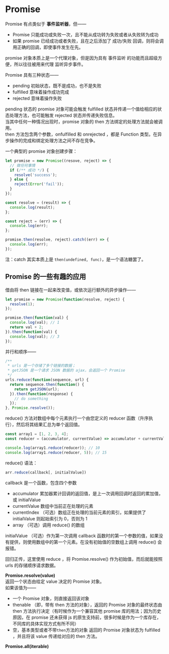 # Promise

Promise 有点类似于 **事件监听器**，但——<br>
- Promise 只能成功或失败一次，且不能从成功转为失败或者从失败转为成功
- 如果 promise 已经成功或者失败，且在之后添加了 成功/失败 回调，则将会调用正确的回调，即使事件发生在先。

promise 对象本质上是一个代理对象，但是因为具有 事件监听 的功能而且超级方便，所以往往被用来代理 监听异步事件。

Promise 具有三种状态——<br>
- pending 初始状态，既不是成功，也不是失败
- fulfilled 意味着操作成功完成
- rejected 意味着操作失败

pending 状态的 promise 对象可能会触发 fulfilled 状态并传递一个值给相应的状态处理方法，也可能触发 rejected 状态并传递失败信息。<br>
当其中任何一种情况出现时，promise 对象的 then 方法绑定的处理方法就会被调用。<br>
then 方法包含两个参数，onfulfilled 和 onrejected ，都是 Function 类型。在异步操作的完成和绑定处理方法之间不存在竞争。

一个典型的 promise 对象创建步骤：<br>
```js
let promise = new Promise((resove, reject) => {
  // 做任何事情
  if (/** 成功 */) {
    resolve('success');
  } else {
    reject(Error('fail'));
  }
});

const resolve = (result) => {
  console.log(result);
};

const reject = (err) => {
  console.log(err);
};

promise.then(resolve, reject).catch((err) => {
  console.log(err);
});
```

注：catch 其实本质上是 `then(undefined, func)`，是一个语法糖罢了。

## Promise 的一些有趣的应用

借由将 then 链接在一起来改变值，或依次运行额外的异步操作——<br>
```js
let promise = new Promise(function(resolve, reject) {
  resolve(1);
});

promise.then(function(val) {
  console.log(val); // 1
  return val + 2;
}).then(function(val) {
  console.log(val); // 3
});
```

并行和顺序——<br>
```js
/**
 * urls 是一个存储了多个链接的数据；
 * getJSON 是一个请求 JSON 数据的 ajax，会返回一个 Promise
 */
urls.reduce(function(sequence, url) {
  return sequence.then(function() {
    return getJSON(url);
  }).then(function(response) {
    // do something
  });
}, Promise.resolve());
```

reduce() 方法对数组中每个元素执行一个由您定义的 reducer 函数（升序执行），然后将其结果汇总为单个返回值。

```js
const array1 = [1, 2, 3, 4];
const reducer = (accumulator, currentValue) => accumulator + currentValue;

console.log(array1.reduce(reducer)); // 10
console.log(array1.reduce(reducer, 5)); // 15
```

reduce() 语法：<br>
```js
arr.reduce(callback[, initialValue])
```
callback 是一个函数，包含四个参数<br>
- accumulator 累加器累计回调的返回值，是上一次调用回调时返回的累加值，或 initialValue
- currentValue 数组中当前正在处理的元素
- currentIndex （可选）数组正在处理的当前元素的索引，如果提供了 initialValue 则起始索引为 0，否则为 1
- array （可选）调用 reduce() 的数组

initialValue （可选）作为第一次调用 callback 函数时的第一个参数的值，如果没有提供，则使用数组中的第一个元素。在没有初始值的空数组上调用 reduce() 会报错。

回归正传，这里使用 reduce ，将 Promise.resolve() 作为初始值，而后就能按照 urls 的存储顺序请求数据。

**Promise.resolve(value)**<br>
返回一个状态由给定 value 决定的 Promise 对象。<br>
如果该值为——<br>
- 一个 Promise 对象，则直接返回该对象
- thenable （即，带有 then 方法的对象），返回的 Promise 对象的最终状态由 then 方法执行决定（有时候作为一个兼容其他 promise 库的用法；因为历史原因，在 promise 还未获得 js 的原生支持前，很多时候是作为一个库存在，不同库的具体实现方式有所不同）
- 空，基本类型或者不带`then`方法的对象 返回的 Promise 对象状态为 fulfilled ，并且将该 value 传递给对应的 then 方法。

**Promise.all(iterable)**